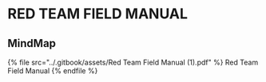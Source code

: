# RED TEAM FIELD MANUAL

## MindMap

{% file src="../.gitbook/assets/Red Team Field Manual (1).pdf" %}
Red Team Field Manual
{% endfile %}
